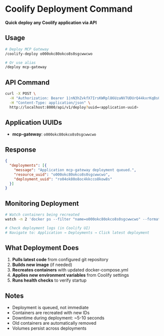 # Coolify Deployment Command

**Quick deploy any Coolify application via API**

## Usage

```bash
# Deploy MCP Gateway
/coolify-deploy o000okc80okco8s0sgcwwcwo

# Or use alias
/deploy mcp-gateway
```

## API Command

```bash
curl -X POST \
  -H "Authorization: Bearer 1|nN3hZvkfX7IrsKWRpl86UzaNV7UDUrQ44kxrKqBs0664ab00" \
  -H "Content-Type: application/json" \
  http://localhost:8000/api/v1/deploy?uuid=<application-uuid>
```

## Application UUIDs

- **mcp-gateway**: `o000okc80okco8s0sgcwwcwo`

## Response

```json
{
  "deployments": [{
    "message": "Application mcp-gateway deployment queued.",
    "resource_uuid": "o000okc80okco8s0sgcwwcwo",
    "deployment_uuid": "ro04ok80o8oc4kkcco8kow8s"
  }]
}
```

## Monitoring Deployment

```bash
# Watch containers being recreated
watch -n 2 'docker ps --filter "name=o000okc80okco8s0sgcwwcwo" --format "table {{.Names}}\t{{.Status}}\t{{.CreatedAt}}"'

# Check deployment logs (in Coolify UI)
# Navigate to: Application → Deployments → Click latest deployment
```

## What Deployment Does

1. **Pulls latest code** from configured git repository
2. **Builds new image** (if needed)
3. **Recreates containers** with updated docker-compose.yml
4. **Applies new environment variables** from Coolify settings
5. **Runs health checks** to verify startup

## Notes

- Deployment is queued, not immediate
- Containers are recreated with new IDs
- Downtime during deployment: ~5-10 seconds
- Old containers are automatically removed
- Volumes persist across deployments
